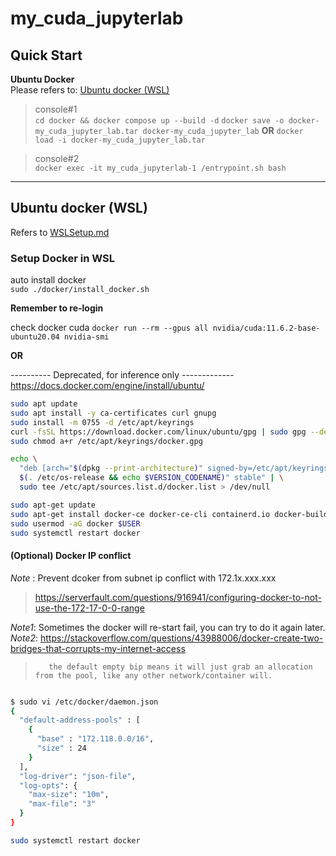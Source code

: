 # my_cuda_jupyterlab


## Quick Start  

**Ubuntu Docker**  
Please refers to: [Ubuntu docker (WSL)](#ubuntu-docker-wsl)  

> console#1  
`cd docker && docker compose up --build -d`
`docker save -o docker-my_cuda_jupyter_lab.tar docker-my_cuda_jupyter_lab`
__OR__
`docker load -i docker-my_cuda_jupyter_lab.tar`

> console#2  
`docker exec -it my_cuda_jupyterlab-1 /entrypoint.sh bash`  


---------------------------------------------------
## Ubuntu docker (WSL)
Refers to [WSLSetup.md](./wsl/WSLSetup.md)

### Setup Docker in WSL

auto install docker  
`sudo ./docker/install_docker.sh`  

**Remember to re-login**

check docker cuda
`docker run --rm --gpus all nvidia/cuda:11.6.2-base-ubuntu20.04 nvidia-smi`

__OR__

---------- Deprecated, for inference only -------------
https://docs.docker.com/engine/install/ubuntu/
```sh
sudo apt update
sudo apt install -y ca-certificates curl gnupg
sudo install -m 0755 -d /etc/apt/keyrings
curl -fsSL https://download.docker.com/linux/ubuntu/gpg | sudo gpg --dearmor -o /etc/apt/keyrings/docker.gpg
sudo chmod a+r /etc/apt/keyrings/docker.gpg

echo \
  "deb [arch="$(dpkg --print-architecture)" signed-by=/etc/apt/keyrings/docker.gpg] https://download.docker.com/linux/ubuntu "\
  $(. /etc/os-release && echo $VERSION_CODENAME)" stable" | \
  sudo tee /etc/apt/sources.list.d/docker.list > /dev/null

sudo apt-get update
sudo apt-get install docker-ce docker-ce-cli containerd.io docker-buildx-plugin docker-compose-plugin
sudo usermod -aG docker $USER
sudo systemctl restart docker
```


#### (Optional) Docker IP conflict
*Note* : Prevent dcoker from subnet ip conflict with 172.1x.xxx.xxx
> https://serverfault.com/questions/916941/configuring-docker-to-not-use-the-172-17-0-0-range

*Note1*: Sometimes the docker will re-start fail, you can try to do it again later.
*Note2*: https://stackoverflow.com/questions/43988006/docker-create-two-bridges-that-corrupts-my-internet-access
>        the default empty bip means it will just grab an allocation from the pool, like any other network/container will.
```bash

$ sudo vi /etc/docker/daemon.json
{
  "default-address-pools" : [
    {
      "base" : "172.118.0.0/16",
      "size" : 24
    }
  ],
  "log-driver": "json-file",
  "log-opts": {
    "max-size": "10m",
    "max-file": "3"
  }
}

sudo systemctl restart docker
```

